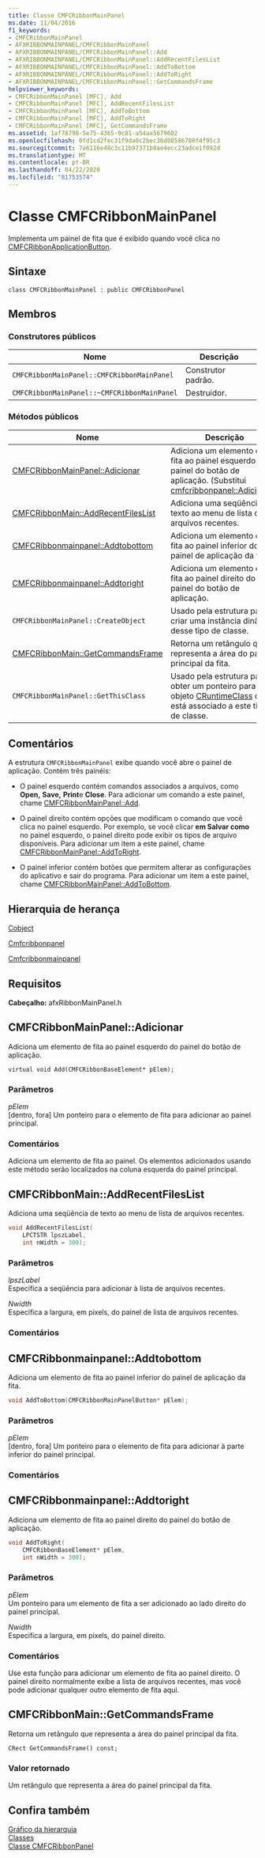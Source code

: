 ```yaml
---
title: Classe CMFCRibbonMainPanel
ms.date: 11/04/2016
f1_keywords:
- CMFCRibbonMainPanel
- AFXRIBBONMAINPANEL/CMFCRibbonMainPanel
- AFXRIBBONMAINPANEL/CMFCRibbonMainPanel::Add
- AFXRIBBONMAINPANEL/CMFCRibbonMainPanel::AddRecentFilesList
- AFXRIBBONMAINPANEL/CMFCRibbonMainPanel::AddToBottom
- AFXRIBBONMAINPANEL/CMFCRibbonMainPanel::AddToRight
- AFXRIBBONMAINPANEL/CMFCRibbonMainPanel::GetCommandsFrame
helpviewer_keywords:
- CMFCRibbonMainPanel [MFC], Add
- CMFCRibbonMainPanel [MFC], AddRecentFilesList
- CMFCRibbonMainPanel [MFC], AddToBottom
- CMFCRibbonMainPanel [MFC], AddToRight
- CMFCRibbonMainPanel [MFC], GetCommandsFrame
ms.assetid: 1af78798-5e75-4365-9c81-a54aa5679602
ms.openlocfilehash: 0fd1cd2fec31f9da0c2bec36d08586780f4f95c3
ms.sourcegitcommit: 7a6116e48c3c11b97371b8ae4ecc23adce1f092d
ms.translationtype: MT
ms.contentlocale: pt-BR
ms.lasthandoff: 04/22/2020
ms.locfileid: "81753574"
---
```

# <a name="cmfcribbonmainpanel-class"></a>Classe CMFCRibbonMainPanel

Implementa um painel de fita que é exibido quando você clica no [CMFCRibbonApplicationButton](../../mfc/reference/cmfcribbonapplicationbutton-class.md).

## <a name="syntax"></a>Sintaxe

```
class CMFCRibbonMainPanel : public CMFCRibbonPanel
```

## <a name="members"></a>Membros

### <a name="public-constructors"></a>Construtores públicos

|Nome|Descrição|
|----------|-----------------|
|`CMFCRibbonMainPanel::CMFCRibbonMainPanel`|Construtor padrão.|
|`CMFCRibbonMainPanel::~CMFCRibbonMainPanel`|Destruidor.|

### <a name="public-methods"></a>Métodos públicos

|Nome|Descrição|
|----------|-----------------|
|[CMFCRibbonMainPanel::Adicionar](#add)|Adiciona um elemento de fita ao painel esquerdo do painel do botão de aplicação. (Substitui [cmfcribbonpanel::Adicionar](../../mfc/reference/cmfcribbonpanel-class.md#add).)|
|[CMFCRibbonMain::AddRecentFilesList](#addrecentfileslist)|Adiciona uma seqüência de texto ao menu de lista de arquivos recentes.|
|[CMFCRibbonmainpanel::Addtobottom](#addtobottom)|Adiciona um elemento de fita ao painel inferior do painel de aplicação da fita.|
|[CMFCRibbonmainpanel::Addtoright](#addtoright)|Adiciona um elemento de fita ao painel direito do painel do botão de aplicação.|
|`CMFCRibbonMainPanel::CreateObject`|Usado pela estrutura para criar uma instância dinâmica desse tipo de classe.|
|[CMFCRibbonMain::GetCommandsFrame](#getcommandsframe)|Retorna um retângulo que representa a área do painel principal da fita.|
|`CMFCRibbonMainPanel::GetThisClass`|Usado pela estrutura para obter um ponteiro para o objeto [CRuntimeClass](../../mfc/reference/cruntimeclass-structure.md) que está associado a este tipo de classe.|

## <a name="remarks"></a>Comentários

A estrutura `CMFCRibbonMainPanel` exibe quando você abre o painel de aplicação. Contém três painéis:

- O painel esquerdo contém comandos associados a arquivos, como **Open,** **Save,** **Print**e **Close**. Para adicionar um comando a este painel, chame [CMFCRibbonMainPanel::Add](#add).

- O painel direito contém opções que modificam o comando que você clica no painel esquerdo. Por exemplo, se você clicar **em Salvar como** no painel esquerdo, o painel direito pode exibir os tipos de arquivo disponíveis. Para adicionar um item a este painel, chame [CMFCRibbonMainPanel::AddToRight](#addtoright).

- O painel inferior contém botões que permitem alterar as configurações do aplicativo e sair do programa. Para adicionar um item a este painel, chame [CMFCRibbonMainPanel::AddToBottom](#addtobottom).

## <a name="inheritance-hierarchy"></a>Hierarquia de herança

[Cobject](../../mfc/reference/cobject-class.md)

[Cmfcribbonpanel](../../mfc/reference/cmfcribbonpanel-class.md)

[Cmfcribbonmainpanel](../../mfc/reference/cmfcribbonmainpanel-class.md)

## <a name="requirements"></a>Requisitos

**Cabeçalho:** afxRibbonMainPanel.h

## <a name="cmfcribbonmainpaneladd"></a><a name="add"></a>CMFCRibbonMainPanel::Adicionar

Adiciona um elemento de fita ao painel esquerdo do painel do botão de aplicação.

```
virtual void Add(CMFCRibbonBaseElement* pElem);
```

### <a name="parameters"></a>Parâmetros

*pElem*<br/>
[dentro, fora] Um ponteiro para o elemento de fita para adicionar ao painel principal.

### <a name="remarks"></a>Comentários

Adiciona um elemento de fita ao painel. Os elementos adicionados usando este método serão localizados na coluna esquerda do painel principal.

## <a name="cmfcribbonmainpaneladdrecentfileslist"></a><a name="addrecentfileslist"></a>CMFCRibbonMain::AddRecentFilesList

Adiciona uma seqüência de texto ao menu de lista de arquivos recentes.

```cpp
void AddRecentFilesList(
    LPCTSTR lpszLabel,
    int nWidth = 300);
```

### <a name="parameters"></a>Parâmetros

*lpszLabel*<br/>
Especifica a seqüência para adicionar à lista de arquivos recentes.

*Nwidth*<br/>
Especifica a largura, em pixels, do painel de lista de arquivos recentes.

### <a name="remarks"></a>Comentários

## <a name="cmfcribbonmainpaneladdtobottom"></a><a name="addtobottom"></a>CMFCRibbonmainpanel::Addtobottom

Adiciona um elemento de fita ao painel inferior do painel de aplicação da fita.

```cpp
void AddToBottom(CMFCRibbonMainPanelButton* pElem);
```

### <a name="parameters"></a>Parâmetros

*pElem*<br/>
[dentro, fora] Um ponteiro para o elemento de fita para adicionar à parte inferior do painel principal.

### <a name="remarks"></a>Comentários

## <a name="cmfcribbonmainpaneladdtoright"></a><a name="addtoright"></a>CMFCRibbonmainpanel::Addtoright

Adiciona um elemento de fita ao painel direito do painel do botão de aplicação.

```cpp
void AddToRight(
    CMFCRibbonBaseElement* pElem,
    int nWidth = 300);
```

### <a name="parameters"></a>Parâmetros

*pElem*<br/>
Um ponteiro para um elemento de fita a ser adicionado ao lado direito do painel principal.

*Nwidth*<br/>
Especifica a largura, em pixels, do painel direito.

### <a name="remarks"></a>Comentários

Use esta função para adicionar um elemento de fita ao painel direito. O painel direito normalmente exibe a lista de arquivos recentes, mas você pode adicionar qualquer outro elemento de fita aqui.

## <a name="cmfcribbonmainpanelgetcommandsframe"></a><a name="getcommandsframe"></a>CMFCRibbonMain::GetCommandsFrame

Retorna um retângulo que representa a área do painel principal da fita.

```
CRect GetCommandsFrame() const;
```

### <a name="return-value"></a>Valor retornado

Um retângulo que representa a área do painel principal da fita.

## <a name="see-also"></a>Confira também

[Gráfico da hierarquia](../../mfc/hierarchy-chart.md)<br/>
[Classes](../../mfc/reference/mfc-classes.md)<br/>
[Classe CMFCRibbonPanel](../../mfc/reference/cmfcribbonpanel-class.md)
